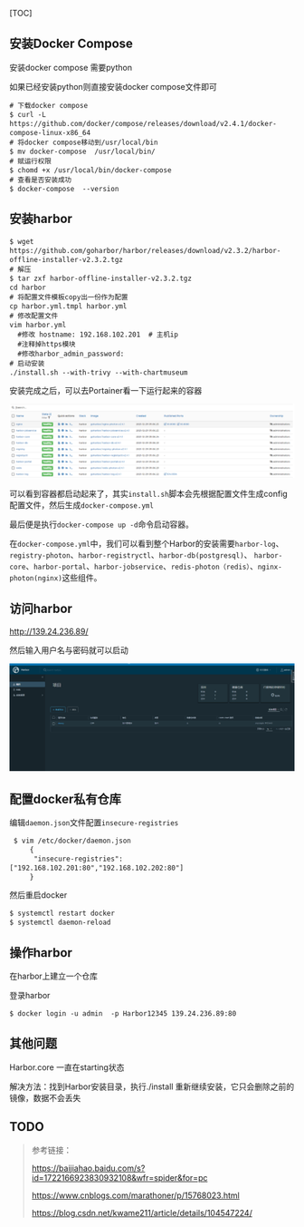 [TOC]

## 安装Docker Compose

安装docker compose 需要python 

如果已经安装python则直接安装docker compose文件即可

```shell
# 下载docker compose
$ curl -L https://github.com/docker/compose/releases/download/v2.4.1/docker-compose-linux-x86_64
# 将docker compose移动到/usr/local/bin
$ mv docker-compose  /usr/local/bin/
# 赋运行权限
$ chomd +x /usr/local/bin/docker-compose
# 查看是否安装成功
$ docker-compose  --version
```

## 安装harbor

```shell
$ wget https://github.com/goharbor/harbor/releases/download/v2.3.2/harbor-offline-installer-v2.3.2.tgz
# 解压
$ tar zxf harbor-offline-installer-v2.3.2.tgz
cd harbor
# 将配置文件模板copy出一份作为配置
cp harbor.yml.tmpl harbor.yml
# 修改配置文件
vim harbor.yml
  #修改 hostname: 192.168.102.201  # 主机ip
  #注释掉https模块
  #修改harbor_admin_password:
# 启动安装
./install.sh --with-trivy --with-chartmuseum
```

安装完成之后，可以去Portainer看一下运行起来的容器

![image-20220411180925450](static/images/image-20220411180925450.png)

可以看到容器都启动起来了，其实`install.sh`脚本会先根据配置文件生成config配置文件，然后生成`docker-compose.yml`

最后便是执行`docker-compose up -d`命令启动容器。



在`docker-compose.yml`中，我们可以看到整个Harbor的安装需要`harbor-log`、`registry-photon`、`harbor-registryctl`、`harbor-db(postgresql)`、 `harbor-core`、`harbor-portal`、`harbor-jobservice`、`redis-photon（redis）`、`nginx-photon(nginx)`这些组件。

## 访问harbor

http://139.24.236.89/

然后输入用户名与密码就可以启动

![image-20220411181023647](static/images/image-20220411181023647.png)



## 配置docker私有仓库

编辑`daemon.json`文件配置`insecure-registries`

```shell
 $ vim /etc/docker/daemon.json
     {
      "insecure-registries":["192.168.102.201:80","192.168.102.202:80"]
     }
```

然后重启docker

```shell
$ systemctl restart docker
$ systemctl daemon-reload 
```





## 操作harbor 

在harbor上建立一个仓库



登录harbor

```shell
$ docker login -u admin  -p Harbor12345 139.24.236.89:80
```





## 其他问题

Harbor.core 一直在starting状态

解决方法：找到Harbor安装目录，执行./install  重新继续安装，它只会删除之前的镜像，数据不会丢失

## TODO





> 参考链接：
>
> https://baijiahao.baidu.com/s?id=1722166923830932108&wfr=spider&for=pc
>
> https://www.cnblogs.com/marathoner/p/15768023.html
>
> https://blog.csdn.net/kwame211/article/details/104547224/